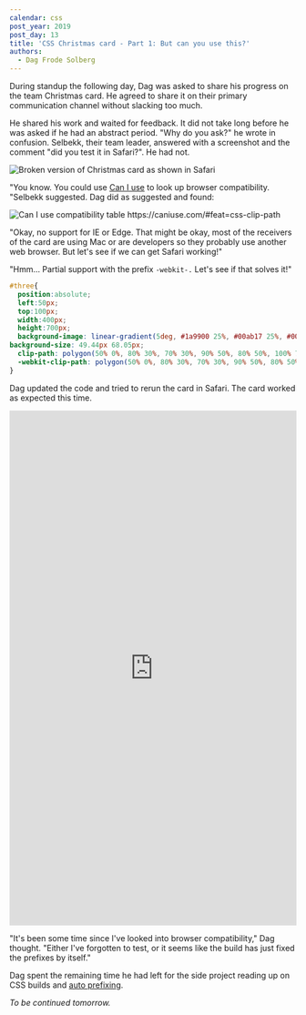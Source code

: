 ```yaml
---
calendar: css
post_year: 2019
post_day: 13
title: 'CSS Christmas card - Part 1: But can you use this?'
authors:
  - Dag Frode Solberg
---
```

During standup the following day, Dag was asked to share his progress on the team Christmas card. He agreed to share it on their primary communication channel without slacking too much.

He shared his work and waited for feedback. It did not take long before he was asked if he had an abstract period. "Why do you ask?" he wrote in confusion. Selbekk, their team leader, answered with a screenshot and the comment "did you test it in Safari?". He had not.

![Broken version of Christmas card as shown in Safari](https://i.ibb.co/wcJDkXY/Screenshot-2019-12-10-at-17-08-26.png])

"You know. You could use [Can I use](https://caniuse.com) to look up browser compatibility. "Selbekk suggested. Dag did as suggested and found:

<img class="wide-image" src="https://i.ibb.co/Y8WZTR3/Screenshot-2019-12-10-at-17-19-37.png" alt="Can I use compatibility table">
https://caniuse.com/#feat=css-clip-path

"Okay, no support for IE or Edge. That might be okay, most of the receivers of the card are using Mac or are developers so they probably use another web browser. But let's see if we can get Safari working!"

"Hmm… Partial support with the prefix `-webkit-.` Let's see if that solves it!"

```css
#three{
  position:absolute;
  left:50px;
  top:100px;
  width:400px;
  height:700px;
  background-image: linear-gradient(5deg, #1a9900 25%, #00ab17 25%, #00ab17 50%, #1a9900 50%, #1a9900 75%, #00ab17 75%, #00ab17 100%);
background-size: 49.44px 68.05px;
  clip-path: polygon(50% 0%, 80% 30%, 70% 30%, 90% 50%, 80% 50%, 100% 70%, 60% 70%, 60% 80%, 40% 80%, 40% 70%, 0% 70%, 20% 50%, 10% 50%, 30% 30%, 20% 30%);
  -webkit-clip-path: polygon(50% 0%, 80% 30%, 70% 30%, 90% 50%, 80% 50%, 100% 70%, 60% 70%, 60% 80%, 40% 80%, 40% 70%, 0% 70%, 20% 50%, 10% 50%, 30% 30%, 20% 30%);
}
```

Dag updated the code and tried to rerun the card in Safari. The card worked as expected this time.

<iframe height="905" style="width: 100%;" scrolling="no" title="three with decorations with stripes with safari support" src="https://codepen.io/dagfs/embed/YzPqqmz?height=905&theme-id=default&default-tab=css,result" frameborder="no" allowtransparency="true" allowfullscreen="true">
  See the Pen <a href='https://codepen.io/dagfs/pen/YzPqqmz'>three with decorations with stripes with safari support</a> by Dag Frode
  (<a href='https://codepen.io/dagfs'>@dagfs</a>) on <a href='https://codepen.io'>CodePen</a>.
</iframe>

"It's been some time since I've looked into browser compatibility," Dag thought. "Either I've forgotten to test, or it seems like the build has just fixed the prefixes by itself."

Dag spent the remaining time he had left for the side project reading up on CSS builds and [auto prefixing](https://github.com/postcss/autoprefixer).

_To be continued tomorrow._
